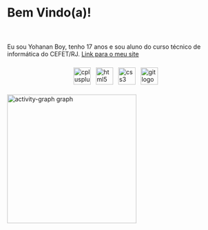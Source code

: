 <h1 align="left">Bem Vindo(a)!</h1>

###

<br clear="both">

<p align="left">Eu sou Yohanan Boy, tenho 17 anos e sou aluno do curso técnico de informática do CEFET/RJ. <a href="http://yohananboy.github.io">Link para o meu site</a></p>

###

<div style="display: flex; justify-content: center; align-items: center;>
  <img src="https://github-readme-stats.vercel.app/api/top-langs?username=yohananboy&locale=en&hide_title=false&layout=compact&card_width=320&langs_count=5&theme=discord_old_blurple&hide_border=false&order=2" height="150" alt="languages graph"  />
  <img src="https://cdn.jsdelivr.net/gh/devicons/devicon/icons/cplusplus/cplusplus-original.svg" height="40" alt="cplusplus logo"  />
  <img width="12" />
  <img src="https://cdn.jsdelivr.net/gh/devicons/devicon/icons/html5/html5-original.svg" height="40" alt="html5 logo"  />
  <img width="12" />
  <img src="https://cdn.jsdelivr.net/gh/devicons/devicon/icons/css3/css3-original.svg" height="40" alt="css3 logo"  />
  <img width="12" />
  <img src="https://cdn.jsdelivr.net/gh/devicons/devicon/icons/git/git-original.svg" height="40" alt="git logo"  />
</div>

###
  <img src="https://github-readme-activity-graph.vercel.app/graph?username=yohananboy&radius=16&theme=github-dark-dimmed&area=true&order=5&custom_title=Gr%C3%A1fico%20de%20Contribui%C3%A7%C3%B5es" height="300" alt="activity-graph graph"  />
</div>

###
